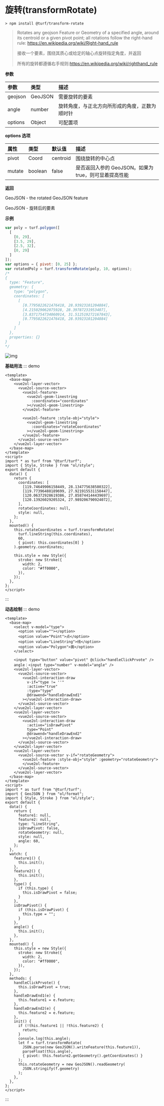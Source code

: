 # 旋转(transformRotate)

```
> npm install @turf/transform-rotate
```

> Rotates any geojson Feature or Geometry of a specified angle, around its centroid or a given pivot point; all rotations follow the right-hand rule: https://en.wikipedia.org/wiki/Right-hand_rule
>
> 接收一个要素，围绕其质心或给定的轴心点旋转指定角度，并返回
>
> 所有的旋转都遵循右手规则:https://en.wikipedia.org/wiki/righthand_rule

**参数**

| 参数    | 类型    | 描述                                           |
| :------ | :------ | :--------------------------------------------- |
| geojson | GeoJSON | 需要旋转的要素                                 |
| angle   | number  | 旋转角度，与正北方向所形成的角度，正数为顺时针 |
| options | Object  | 可配置项                                       |

**options 选项**

| 属性   | 类型    | 默认值   | 描述                                                  |
| :----- | :------ | :------- | :---------------------------------------------------- |
| pivot  | Coord   | centroid | 围绕旋转的中心点                                      |
| mutate | boolean | false    | 是否返回入参的 GeoJSON。如果为 true，则可显着提高性能 |

**返回**

GeoJSON - the rotated GeoJSON feature

GeoJSON - 旋转后的要素

**示例**

```js
var poly = turf.polygon([
  [
    [0, 29],
    [3.5, 29],
    [2.5, 32],
    [0, 29]
  ]
]);
var options = { pivot: [0, 25] };
var rotatedPoly = turf.transformRotate(poly, 10, options);
/*
{
  type: "Feature",
  geometry: {
    type: "polygon",
    coordinates: [
      [
        [0.7795822621476418, 28.93923101204884],
        [4.215029062075928, 28.39787231953407],
        [3.8371754734060914, 31.512519272167843],
        [0.7795822621476418, 28.93923101204884]
      ]
    ]
  },
  properties: {}
}
*/
```

![img](https://pzy-images.oss-cn-hangzhou.aliyuncs.com/img/transformRotate.a9355690.webp)

**基础用法**
::: demo

```vue
<template>
  <base-map>
    <vue2ol-layer-vector>
      <vue2ol-source-vector>
        <vue2ol-feature>
          <vue2ol-geom-linestring
            :coordinates="coordinates"
          ></vue2ol-geom-linestring>
        </vue2ol-feature>

        <vue2ol-feature :style-obj="style">
          <vue2ol-geom-linestring
            :coordinates="rotateCoordinates"
          ></vue2ol-geom-linestring>
        </vue2ol-feature>
      </vue2ol-source-vector>
    </vue2ol-layer-vector>
  </base-map>
</template>
<script>
import * as turf from "@turf/turf";
import { Style, Stroke } from "ol/style";
export default {
  data() {
    return {
      coordinates: [
        [119.74649906158449, 28.134775638580322],
        [119.77396488189699, 27.921915531158447],
        [120.06372928619386, 27.858744144439697],
        [120.13926029205324, 27.989206790924072],
      ],
      rotateCoordinates: null,
      style: null,
    };
  },
  mounted() {
    this.rotateCoordinates = turf.transformRotate(
      turf.lineString(this.coordinates),
      60,
      { pivot: this.coordinates[0] }
    ).geometry.coordinates;

    this.style = new Style({
      stroke: new Stroke({
        width: 2,
        color: "#ff0000",
      }),
    });
  },
};
</script>
```

:::

**动态绘制**
::: demo

```vue
<template>
  <base-map>
    <select v-model="type">
      <option value=""></option>
      <option value="Point">点</option>
      <option value="LineString">线</option>
      <option value="Polygon">面</option>
    </select>

    <input type="button" value="pivot" @click="handleClickPrvote" />
    angle：<input type="number" v-model="angle" />
    <vue2ol-layer-vector>
      <vue2ol-source-vector>
        <vue2ol-interaction-draw
          v-if="type != ''"
          :active="true"
          :type="type"
          @drawend="handleDrawEnd1"
        ></vue2ol-interaction-draw>
      </vue2ol-source-vector>
    </vue2ol-layer-vector>
    <vue2ol-layer-vector>
      <vue2ol-source-vector>
        <vue2ol-interaction-draw
          :active="isDrawPivot"
          type="Point"
          @drawend="handleDrawEnd2"
        ></vue2ol-interaction-draw>
      </vue2ol-source-vector>
    </vue2ol-layer-vector>
    <vue2ol-layer-vector>
      <vue2ol-source-vector v-if="rotateGeometry">
        <vue2ol-feature :style-obj="style" :geometry="rotateGeometry">
        </vue2ol-feature>
      </vue2ol-source-vector>
    </vue2ol-layer-vector>
  </base-map>
</template>
<script>
import * as turf from "@turf/turf";
import { GeoJSON } from "ol/format";
import { Style, Stroke } from "ol/style";
export default {
  data() {
    return {
      feature1: null,
      feature2: null,
      type: "LineString",
      isDrawPivot: false,
      rotateGeometry: null,
      style: null,
      angle: 60,
    };
  },
  watch: {
    feature1() {
      this.init();
    },
    feature2() {
      this.init();
    },
    type() {
      if (this.type) {
        this.isDrawPivot = false;
      }
    },
    isDrawPivot() {
      if (this.isDrawPivot) {
        this.type = "";
      }
    },
    angle() {
      this.init();
    },
  },
  mounted() {
    this.style = new Style({
      stroke: new Stroke({
        width: 2,
        color: "#ff0000",
      }),
    });
  },
  methods: {
    handleClickPrvote() {
      this.isDrawPivot = true;
    },
    handleDrawEnd1(e) {
      this.feature1 = e.feature;
    },
    handleDrawEnd2(e) {
      this.feature2 = e.feature;
    },
    init() {
      if (!this.feature1 || !this.feature2) {
        return;
      }
      console.log(this.angle);
      let f = turf.transformRotate(
        JSON.parse(new GeoJSON().writeFeature(this.feature1)),
        parseFloat(this.angle),
        { pivot: this.feature2.getGeometry().getCoordinates() }
      );
      this.rotateGeometry = new GeoJSON().readGeometry(
        JSON.stringify(f.geometry)
      );
    },
  },
};
</script>
```

:::
